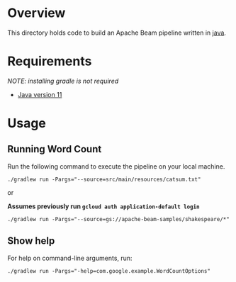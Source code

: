 <!--
Copyright 2022 Google LLC

Licensed under the Apache License, Version 2.0 (the "License");
you may not use this file except in compliance with the License.
You may obtain a copy of the License at

    https://www.apache.org/licenses/LICENSE-2.0

Unless required by applicable law or agreed to in writing, software
distributed under the License is distributed on an "AS IS" BASIS,
WITHOUT WARRANTIES OR CONDITIONS OF ANY KIND, either express or implied.
See the License for the specific language governing permissions and
limitations under the License.
-->

# Overview

This directory holds code to build an Apache Beam pipeline written in
[java](https://www.java.com/en/).

# Requirements

*NOTE: installing gradle is not required*

- [Java version 11](https://www.oracle.com/java/technologies/downloads/#java11)

# Usage

## Running Word Count

Run the following command to execute the pipeline on your local machine.

```
./gradlew run -Pargs="--source=src/main/resources/catsum.txt"
```

or

**Assumes previously run `gcloud auth application-default login`**

```
./gradlew run -Pargs="--source=gs://apache-beam-samples/shakespeare/*"
```

## Show help

For help on command-line arguments, run:

```
./gradlew run -Pargs="-help=com.google.example.WordCountOptions"
```
